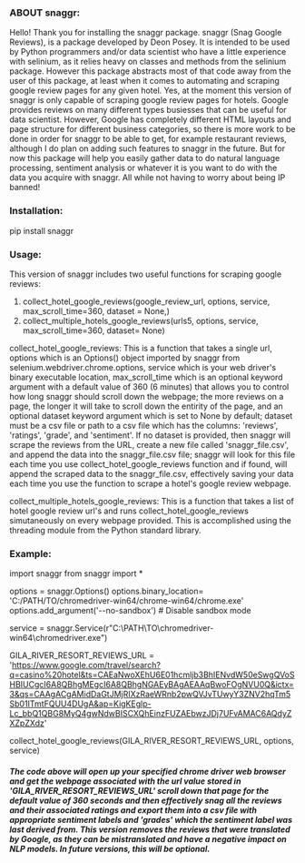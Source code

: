 ### ABOUT snaggr:
Hello! Thank you for installing the snaggr package. snaggr (Snag Google Reviews), is a package developed by Deon Posey. It is intended to be used by Python programmers and/or data scientist who have a little experience with selinium, as it relies heavy on classes and methods from the selinium package. However this package abstracts most of that code away from the user of this package, at least when it comes to automating and scraping google review pages for any given hotel. Yes, at the moment this version of snaggr is only capable of scraping google review pages for hotels. Google provides reviews on many different types busiesses that can be useful for data scientist. However, Google has completely different HTML layouts and page structure for different business categories, so there is more work to be done in order for snaggr to be able to get, for example restaurant reviews, although I do plan on adding such features to snaggr in the future. But for now this package will help you easily gather data to do natural language processing, sentiment analysis or whatever it is you want to do with the data you acquire with snaggr. All while not having to worry about being IP banned!

### Installation:
pip install snaggr



### Usage:
This version of snaggr includes two useful functions for scraping google reviews:
1. collect_hotel_google_reviews(google_review_url, options, service, max_scroll_time=360, dataset = None,)
2. collect_multiple_hotels_google_reviews(urls5, options, service, max_scroll_time=360, dataset= None)

collect_hotel_google_reviews: This is a function that takes a single url, options which is an Options() object imported by snaggr from selenium.webdriver.chrome.options, service which is your web driver's binary executable location, max_scroll_time which is an optional keyword argument with a default value of 360 (6 minutes) that allows you to control how long snaggr should scroll down the webpage; the more reviews on a page, the longer it will take to scroll down the entirity of the page, and an optional dataset keyword argument which is set to None by default; dataset must be a csv file or path to a csv file which has the columns: 'reviews', 'ratings', 'grade', and 'sentiment'. If no dataset is provided, then snaggr will scrape the reviews from the URL, create a new file called 'snaggr_file.csv', and append the data into the snaggr_file.csv file; snaggr will look for this file each time you use collect_hotel_google_reviews function and if found, will append the scraped data to the snaggr_file.csv, effectively saving your data each time you use the function to scrape a hotel's google review webpage. 

collect_multiple_hotels_google_reviews: This is a function that takes a list of hotel google review url's and runs collect_hotel_google_reviews simutaneously on every webpage provided. This is accomplished using the threading module from the Python standard library.




### Example:
import snaggr
from snaggr import *

options = snaggr.Options()
options.binary_location= 'C:/PATH/TO/chromedriver-win64/chrome-win64/chrome.exe'
options.add_argument('--no-sandbox')  # Disable sandbox mode

service = snaggr.Service(r"C:\PATH\TO\chromedriver-win64\chromedriver.exe")


GILA_RIVER_RESORT_REVIEWS_URL = 'https://www.google.com/travel/search?q=casino%20hotel&ts=CAEaNwoXEhU6E01hcmljb3BhIENvdW50eSwgQVoSHBIUCgcI6A8QBhgMEgcI6A8QBhgNGAEyBAgAEAAqBwoFOgNVU0Q&ictx=3&qs=CAAgACgAMidDaGtJMjRIXzRaeWRnb2pwQVJvTUwyY3ZNV2hqTm5Sb01ITmtFQUU4DUgA&ap=KigKEglp-Lc_bbQ1QBG8MyQ4gwNdwBISCXQhEinzFUZAEbwzJDj7UFvAMAC6AQdyZXZpZXdz'

collect_hotel_google_reviews(GILA_RIVER_RESORT_REVIEWS_URL, options, service)
 
 ##### The code above will open up your specified chrome driver web browser and get the webpage associated with the url value stored in 'GILA_RIVER_RESORT_REVIEWS_URL' scroll down that page for the default value of 360 seconds and then effectively snag all the reviews and their associated ratings and export them into a csv file with appropriate sentiment labels and 'grades' which the sentiment label was last derived from. This version removes the reviews that were translated by Google, as they can be mistranslated and have a negative impact on NLP models. In future versions, this will be optional. 